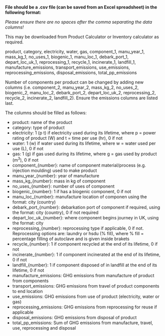 **File should be a .csv file (can be saved from an Excel spreadsheet) in the following format:**

*Please ensure there are no spaces after the comma separating the data columns!*

This may be downloaded from Product Calculator or Inventory calculator as required.

product, category, electricity, water, gas, component_1, manu_year_1, mass_kg_1, no_uses_1, biogenic_1, manu_loc_1, debark_port_1, depart_loc_uk_1, reprocessing_1, recycle_1, incinerate_1, landfill_1, manufacture_emissions, transport_emissions, use_emissions, reprocessing_emissions, disposal_emissions, total_pp_emissions

Number of components per product can be changed by adding new columns (i.e. component_2, manu_year_2, mass_kg_2, no_uses_2, biogenic_2, manu_loc_2, debark_port_2, depart_loc_uk_2, reprocessing_2, recycle_2, incinerate_2, landfill_2). Ensure the emissions columns are listed last.

The columns should be filled as follows:
- product: name of the product
- category: type of product
- electricity: 1 (p t) if electricity used during its lifetime, where p = power rating of product (W) and t = time per use (hr), 0 if not
- water: 1 (w) if water used during its lifetime, where w = water used per use (L), 0 if not
- gas: 1 (g) if gas used during its lifetime, where g = gas used by product (m$^{3}$), 0 if not
- component_{number}: name of component material/process (e.g. injection moulding) used to make product
- manu_year_{number}: year of manufacture
- mass_kg_{number}: mass in kg of component
- no_uses_{number}: number of uses of component
- biogenic_{number}: 1 if has a biogenic component, 0 if not
- manu_loc_{number}: manufacture location of componen using the format: city (country)
- debark_port_{number}: debarkation port of component if required, using the format: city (country), 0 if not required
- depart_loc_uk_{number}: where component begins journey in UK, using the format: city
- reprocessing_{number}: reprocessing type if applicable, 0 if not. Reprocessing options are: laundry or hsdu (% fill), where % fill = percentage filling of autoclave and is given inside brakets
- recycle_{number}: 1 if component recycled at the end of its lifetime, 0 if not
- incinerate_{number}: 1 if component incinerated at the end of its lifetime, 0 if not
- landfill_{number}: 1 if component disposed of in landfill at the end of its lifetime, 0 if not
- manufacture_emissions: GHG emissions from manufacture of product from components
- transport_emissions: GHG emissions from travel of product components to end location
- use_emissions: GHG emissions from use of product (electricity, water or gas)
- reprocessing_emissions: GHG emissions from reprocessing for reuse if applicable
- disposal_emissions: GHG emissions from disposal of product
- total_pp_emissions: Sum of GHG emissions from manufacture, travel, use, reprocessing and disposal

